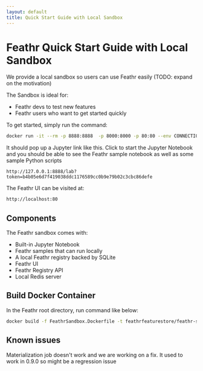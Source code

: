 ```yaml
---
layout: default
title: Quick Start Guide with Local Sandbox
---
```


# Feathr Quick Start Guide with Local Sandbox

We provide a local sandbox so users can use Feathr easily (TODO: expand on the motivation)

The Sandbox is ideal for:

- Feathr devs to test new features
- Feathr users who want to get started quickly


To get started, simply run the command:

```bash
docker run -it --rm -p 8888:8888  -p 8000:8000 -p 80:80 --env CONNECTION_STR="Server=" --env API_BASE="api/v1" -e GRANT_SUDO=yes feathrfeaturestore/feathr-sandbox
```

It should pop up a Jupyter link like this. Click to start the Jupyter Notebook and you should be able to see the Feathr sample notebook as well as some sample Python scripts

`http://127.0.0.1:8888/lab?token=b4b05e6d7f419038ddc1176589cc0b9e79b02c3cbc86defe`


The Feathr UI can be visited at:

```bash
http://localhost:80
```

## Components

The Feathr sandbox comes with:
- Built-in Jupyter Notebook
- Feathr samples that can run locally
- A local Feathr registry backed by SQLite
- Feathr UI
- Feathr Registry API
- Local Redis server


## Build Docker Container

In the Feathr root directory, run command like below:

```bash
docker build -f FeathrSandbox.Dockerfile -t feathrfeaturestore/feathr-sandbox .
```


## Known issues

Materialization job doesn't work and we are working on a fix. It used to work in 0.9.0 so might be a regression issue